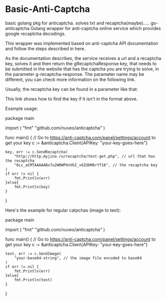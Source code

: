 # Basic-Anti-Captcha
basic golang pkg for anticaptcha. solves txt and recaptcha(maybe).....
go-anticaptcha
Golang wrapper for anti-captcha online service which provides google recaptcha decodings.

This wrapper was implemented based on anti-captcha API documentation and follow the steps described in here.

As the documentation describes, the service receives a url and a recaptcha key, solves it and then return the gRecaptchaResponse key, that needs to be submitted in the website that has the captcha you are trying to solve, in the parameter g-recaptcha-response. The parameter name may be different, you can check more information on the following link.

Usually, the recaptcha key can be found in a parameter like that:

<div class="g-recaptcha" data-sitekey="6Lc_aCMTAAAAABx7u2W0WPXnVbI_v6ZdbM6rYf16"></div>
This link shows how to find the key if it isn't in the format above.

Example usage:

package main

import (
    "fmt"
    "github.com/nuveo/anticaptcha"
)

func main() {
    // Go to https://anti-captcha.com/panel/settings/account to get your key
    c := &anticaptcha.Client{APIKey: "your-key-goes-here"}

    key, err := c.SendRecaptcha(
        "http://http.myjino.ru/recaptcha/test-get.php", // url that has the recaptcha
        "6Lc_aCMTAAAAABx7u2W0WPXnVbI_v6ZdbM6rYf16", // the recaptcha key
    )
	if err != nil {
        fmt.Println(err)
	}else{
        fmt.Println(key)
    }    
}

Here's the example for regular catpchas (image to text):

package main

import (
    "fmt"
    "github.com/nuveo/anticaptcha"
)

func main() {
    // Go to https://anti-captcha.com/panel/settings/account to get your key
    c := &anticaptcha.Client{APIKey: "your-key-goes-here"}

    text, err := c.SendImage(
        "your-base64-string", // the image file encoded to base64
    )
	if err != nil {
        fmt.Println(err)
	}else{
        fmt.Println(text)
    }  
}
